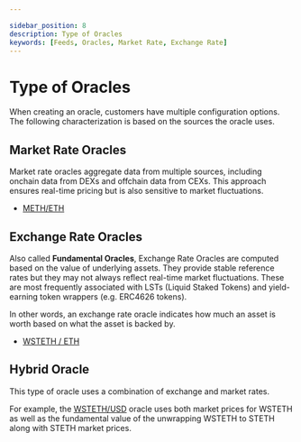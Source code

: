 ```yaml
---

sidebar_position: 8
description: Type of Oracles
keywords: [Feeds, Oracles, Market Rate, Exchange Rate]
---
```



# Type of Oracles

When creating an oracle, customers have multiple configuration options. The following characterization is based on the sources the oracle uses.


## Market Rate Oracles

Market rate oracles aggregate data from multiple sources, including onchain data from DEXs and offchain data from CEXs. This approach ensures real-time pricing but is also sensitive to market fluctuations.
- [METH/ETH](https://chroniclelabs.org/dashboard/oracle/METH/ETH?blockchain=MANTLE&txn=0x0942ab3efafd5a04f9a97215a02b67388ede279f1e212dbf7a2a5dd477c40554&contract=0xBFE568Ea8f6bDFFe7c03F83dC8348517f8E7010A)




## Exchange Rate Oracles

Also called **Fundamental Oracles**, Exchange Rate Oracles are computed based on the value of underlying assets. They provide stable reference rates but they may not always reflect real-time market fluctuations. These are most frequently associated with LSTs (Liquid Staked Tokens) and yield-earning token wrappers (e.g. ERC4626 tokens). 

In other words, an exchange rate oracle indicates how much an asset is worth based on what the asset is backed by.
- [WSTETH / ETH](https://chroniclelabs.org/dashboard/oracle/WSTETH%23fundamental/ETH#blockchain=UNICHAIN&contract=0x74661a9ea74fD04975c6eBc6B155Abf8f885636c&txn=0x41b689e145fa7983df6f979c2191cf4c10c927f6ec835b199ec08fcddddfb455)



## Hybrid Oracle

This type of oracle uses a combination of exchange and market rates.

For example, the
[WSTETH/USD](https://chroniclelabs.org/dashboard/oracle/WSTETH/USD#blockchain=ETH&contract=0xA770582353b573CbfdCC948751750EeB3Ccf23CF&txn=0x729386eca08be935623c5ca6bac032cb01d4bb2c1ab221f307d5275af24bc6c3) oracle uses both market prices for WSTETH as well as the fundamental value of the unwrapping WSTETH to STETH along with STETH market prices.
